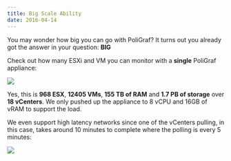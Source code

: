 ```yaml
---
title: Big Scale Ability
date: 2016-04-14
---
```



You may wonder how big you can go with PoliGraf? It turns out you already got the answer in your question: **BIG**

Check out how many ESXi and VM you can monitor with a **single** PoliGraf appliance:

![](/img/bigscaleflambx.jpg)

Yes, this is **968 ESX**, **12405 VMs**, **155 TB of RAM** and **1.7 PB of storage** over **18 vCenters**. We only pushed up the appliance to 8 vCPU and 16GB of vRAM to support the load.

We even support high latency networks since one of the vCenters pulling, in this case, takes around 10 minutes to complete where the polling is every 5 minutes:

![](/img/bigscalepull.jpg)
